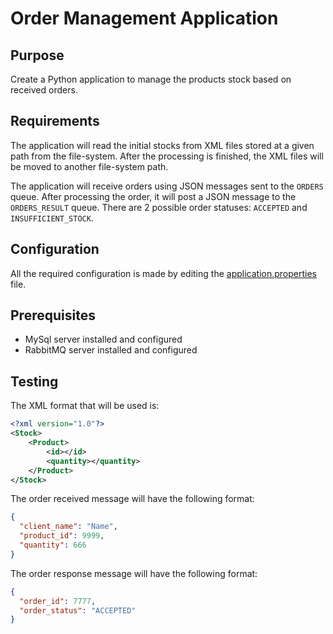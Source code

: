 # Order Management Application

## Purpose

Create a Python application to manage the products stock based on received orders.

## Requirements

The application will read the initial stocks from XML files stored at a given path from the file-system. After the
processing is finished, the XML files will be moved to another file-system path.

The application will receive orders using JSON messages sent to the `ORDERS` queue. After processing the order, it will
post a JSON message to the `ORDERS_RESULT` queue. There are 2 possible order statuses: `ACCEPTED`
and `INSUFFICIENT_STOCK`.

## Configuration

All the required configuration is made by editing the [application.properties](./application.properties) file.

## Prerequisites

- MySql server installed and configured
- RabbitMQ server installed and configured

## Testing

The XML format that will be used is:

```xml
<?xml version="1.0"?>
<Stock>
    <Product>
        <id></id>
        <quantity></quantity>
    </Product>
</Stock>
```

The order received message will have the following format:

```json
{
  "client_name": "Name",
  "product_id": 9999,
  "quantity": 666
}
```

The order response message will have the following format:

````json
{
  "order_id": 7777,
  "order_status": "ACCEPTED"
}
````